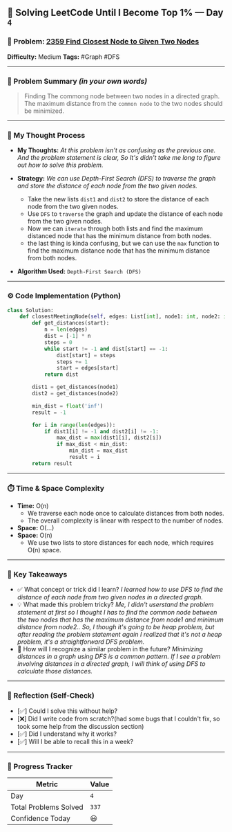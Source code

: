 ## 🧠 Solving LeetCode Until I Become Top 1% — Day `4`

### 🔹 Problem: [2359 Find Closest Node to Given Two Nodes](https://leetcode.com/problems/find-closest-node-to-given-two-nodes/description/?envType=daily-question&envId=2025-05-30)

**Difficulty:** Medium
**Tags:** #Graph #DFS

---

### 📝 Problem Summary _(in your own words)_

> Finding The commong node between two nodes in a directed graph.
> The maximum distance from the `common node` to the two nodes should be minimized.

---

### 🧠 My Thought Process

- **My Thoughts:**
  _At this problem isn't as confusing as the previous one. And the problem statement is clear, So It's didn't take me long to figure out how to solve this problem._

- **Strategy:**
  _We can use Depth-First Search (DFS) to traverse the graph and store the distance of each node from the two given nodes._

  - Take the new lists `dist1` and `dist2` to store the distance of each node from the two given nodes.
  - Use `DFS` to `traverse` the graph and update the distance of each node from the two given nodes.
  - Now we can `iterate` through both lists and find the maximum distanced node that has the minimum distance from both nodes.
  - the last thing is kinda confusing, but we can use the `max` function to find the maximum distance node that has the minimum distance from both nodes.

- **Algorithm Used:**
  `Depth-First Search (DFS)`

---

### ⚙️ Code Implementation (Python)

```python
class Solution:
    def closestMeetingNode(self, edges: List[int], node1: int, node2: int) -> int:
        def get_distances(start):
            n = len(edges)
            dist = [-1] * n
            steps = 0
            while start != -1 and dist[start] == -1:
                dist[start] = steps
                steps += 1
                start = edges[start]
            return dist

        dist1 = get_distances(node1)
        dist2 = get_distances(node2)

        min_dist = float('inf')
        result = -1

        for i in range(len(edges)):
            if dist1[i] != -1 and dist2[i] != -1:
                max_dist = max(dist1[i], dist2[i])
                if max_dist < min_dist:
                    min_dist = max_dist
                    result = i
        return result
```

---

### ⏱️ Time & Space Complexity

- **Time:** O(n)
  - We traverse each node once to calculate distances from both nodes.
  - The overall complexity is linear with respect to the number of nodes.
- **Space:** O(...)
- **Space:** O(n)
  - We use two lists to store distances for each node, which requires O(n) space.

---

### 🧩 Key Takeaways

- ✅ What concept or trick did I learn?
  _I learned how to use DFS to find the distance of each node from two given nodes in a directed graph._
- 💡 What made this problem tricky?
  _Me, I didn't userstand the problem statement at first so I thought I has to find the common node between the two nodes that has the maximum distance from node1 and minimum distance from node2.. So, I though it's going to be heap problem, but after reading the problem statement again I realized that it's not a heap problem, it's a straightforward DFS problem._
- 💭 How will I recognize a similar problem in the future?
  _Minimizing distances in a graph using DFS is a common pattern. If I see a problem involving distances in a directed graph, I will think of using DFS to calculate those distances._

---

### 🔁 Reflection (Self-Check)

- [✅] Could I solve this without help?
- [❌] Did I write code from scratch?(had some bugs that I couldn't fix, so took some help from the discussion section)
- [✅] Did I understand why it works?
- [✅] Will I be able to recall this in a week?

---

### 🚀 Progress Tracker

| Metric                | Value |
| --------------------- | ----- |
| Day                   | `4`   |
| Total Problems Solved | `337` |
| Confidence Today      | 😃    |
